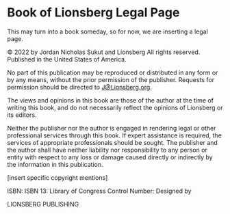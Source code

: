 # Book of Lionsberg Legal Page
This may turn into a book someday, so for now, we are inserting a legal page. 

© 2022 by Jordan Nicholas Sukut and Lionsberg
All rights reserved.
Published in the United States of America.
 
No part of this publication may be reproduced or distributed in any form or by any means, without the prior permission of the publisher. Requests for permission should be directed to J@Lionsberg.org. 

The views and opinions in this book are those of the author at the time of writing this book, and do not necessarily reflect the opinions of Lionsberg or its editors.

Neither the publisher nor the author is engaged in rendering legal or other professional services through this book. If expert assistance is required, the services of appropriate professionals should be sought. The publisher and the author shall have neither liability nor responsibility to any person or entity with respect to any loss or damage caused directly or indirectly by the information in this publication.
 
[insert specific copyright mentions]

ISBN: 
ISBN 13: 
Library of Congress Control Number: 
Designed by 

LIONSBERG PUBLISHING 